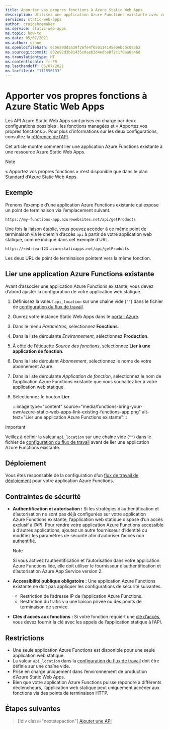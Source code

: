 ```yaml
---
title: Apporter vos propres fonctions à Azure Static Web Apps
description: Utilisez une application Azure Functions existante avec votre site Azure Static Web Apps.
services: static-web-apps
author: craigshoemaker
ms.service: static-web-apps
ms.topic: how-to
ms.date: 05/07/2021
ms.author: cshoe
ms.openlocfilehash: 6c56a9dd3a39f26fe4f050114145e0ebcbc083b2
ms.sourcegitcommit: 832e92d3b81435c0aeb3d4edbe8f2c1f0aa8a46d
ms.translationtype: HT
ms.contentlocale: fr-FR
ms.lasthandoff: 06/07/2021
ms.locfileid: "111556133"
---
```

# <a name="bring-your-own-functions-to-azure-static-web-apps"></a>Apporter vos propres fonctions à Azure Static Web Apps

Les API Azure Static Web Apps sont prises en charge par deux configurations possibles : les fonctions managées et « Apportez vos propres fonctions ». Pour plus d’informations sur les deux configurations, consultez la [référence de l’API](apis.md).

Cet article montre comment lier une application Azure Functions existante à une ressource Azure Static Web Apps.

> [!NOTE]
> « Apportez vos propres fonctions » n’est disponible que dans le plan Standard d’Azure Static Web Apps.

## <a name="example"></a>Exemple

Prenons l’exemple d’une application Azure Functions existante qui expose un point de terminaison via l’emplacement suivant.

```url
https://my-functions-app.azurewebsites.net/api/getProducts
```

Une fois la liaison établie, vous pouvez accéder à ce même point de terminaison via le chemin d’accès `api` à partir de votre application web statique, comme indiqué dans cet exemple d’URL.

```url
https://red-sea-123.azurestaticapps.net/api/getProducts
```

 Les deux URL de point de terminaison pointent vers la même fonction.

## <a name="link-an-existing-azure-functions-app"></a>Lier une application Azure Functions existante

Avant d’associer une application Azure Functions existante, vous devez d’abord ajuster la configuration de votre application web statique.

1. Définissez la valeur `api_location` sur une chaîne vide (`""`) dans le fichier de [configuration du flux de travail](./github-actions-workflow.md).

1. Ouvrez votre instance Static Web Apps dans le [portail Azure](https://portal.azure.com).

1. Dans le menu _Paramètres_, sélectionnez **Fonctions**.

1. Dans la liste déroulante _Environnement_, sélectionnez **Production**.

1. À côté de l’étiquette _Source des fonctions_, sélectionnez **Lier à une application de fonction**.

1. Dans la liste déroulant _Abonnement_, sélectionnez le nome de votre abonnement Azure.

1. Dans la liste déroulante _Application de fonction_, sélectionnez le nom de l’application Azure Functions existante que vous souhaitez lier à votre application web statique.

1. Sélectionnez le bouton **Lier**.

    :::image type="content" source="media/functions-bring-your-own/azure-static-web-apps-link-existing-functions-app.png" alt-text="Lier une application Azure Functions existante":::

> [!IMPORTANT]
> Veillez à définir la valeur `api_location` sur une chaîne vide (`""`) dans le fichier de [configuration du flux de travail](./github-actions-workflow.md) avant de lier une application Azure Functions existante.

## <a name="deployment"></a>Déploiement

Vous êtes responsable de la configuration d’un [flux de travail de déploiement](../azure-functions/functions-deployment-technologies.md) pour votre application Azure Functions.

## <a name="security-constraints"></a>Contraintes de sécurité

- **Authentification et autorisation :** Si les stratégies d’authentification et d’autorisation ne sont pas déjà configurées sur votre application Azure Functions existante, l’application web statique dispose d’un accès exclusif à l’API. Pour rendre votre application Azure Functions accessible à d’autres applications, ajoutez un autre fournisseur d’identité ou modifiez les paramètres de sécurité afin d’autoriser l’accès non authentifié.

  > [!NOTE]
  > Si vous activez l’authentification et l’autorisation dans votre application Azure Functions liée, elle doit utiliser le fournisseur d’authentification et d’autorisation Azure App Service version 2.

- **Accessibilité publique obligatoire :** Une application Azure Functions existante ne doit pas appliquer les configurations de sécurité suivantes.
  - Restriction de l’adresse IP de l’application Azure Functions.
  - Restriction du trafic via une liaison privée ou des points de terminaison de service.

- **Clés d’accès aux fonctions :** Si votre fonction requiert une [clé d’accès](../azure-functions/security-concepts.md#function-access-keys), vous devez fournir la clé avec les appels de l’application statique à l’API.

## <a name="restrictions"></a>Restrictions

- Une seule application Azure Functions est disponible pour une seule application web statique.
- La valeur `api_location` dans la [configuration du flux de travail](./github-actions-workflow.md) doit être définie sur une chaîne vide.
- Prise en charge uniquement dans l’environnement de production d’Azure Static Web Apps.
- Bien que votre application Azure Functions puisse répondre à différents déclencheurs, l’application web statique peut uniquement accéder aux fonctions via des points de terminaison HTTP.

## <a name="next-steps"></a>Étapes suivantes

> [!div class="nextstepaction"]
> [Ajouter une API](add-api.md)
